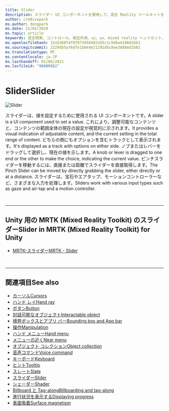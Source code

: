 ```yaml
---
title: Slider
description: スライダー UI コンポーネントを使用して、混合 Reality ツールキットを使用してトラックのノブまたはレバーを移動することによって値を設定する方法について説明します。
author: cre8ivepark
ms.author: dongpark
ms.date: 11/01/2019
ms.topic: article
keywords: 混合現実、コントロール、相互作用、ui、ux、mixed reality ヘッドセット、windows mixed reality ヘッドセット、virtual Reality ヘッドセット、HoloLens、スライダー、MRTK、Mixed Reality Toolkit
ms.openlocfilehash: 15a536074f8f873456482a55c1c9dbe418602bb1
ms.sourcegitcommit: 2329db5a76dfe1b844e21291dbc8ee3888ed1b81
ms.translationtype: MT
ms.contentlocale: ja-JP
ms.lasthandoff: 01/08/2021
ms.locfileid: "98009562"
---
```

# <a name="slider"></a><span data-ttu-id="66473-104">Slider</span><span class="sxs-lookup"><span data-stu-id="66473-104">Slider</span></span>

![Slider](images/UX_Hero_Slider.jpg)

<span data-ttu-id="66473-106">スライダーは、値を設定するために使用される UI コンポーネントです。</span><span class="sxs-lookup"><span data-stu-id="66473-106">A slider is a UI component used to set a value.</span></span> <span data-ttu-id="66473-107">これにより、調整可能なコンテンツと、コンテンツの範囲全体の現在の設定が視覚的に示されます。</span><span class="sxs-lookup"><span data-stu-id="66473-107">It provides a visual indication of adjustable content, and the current setting in the total range of content.</span></span> <span data-ttu-id="66473-108">どちらの側にもオプションを含むトラックとして表示されます。</span><span class="sxs-lookup"><span data-stu-id="66473-108">It's displayed as a track with options on either side.</span></span> <span data-ttu-id="66473-109">ノブまたはレバーをドラッグして選択し、現在の値を示します。</span><span class="sxs-lookup"><span data-stu-id="66473-109">A knob or lever is dragged to one end or the other to make the choice, indicating the current value.</span></span> <span data-ttu-id="66473-110">ピンチスライダーを移動するには、直接または距離でスライダーを直接取得します。</span><span class="sxs-lookup"><span data-stu-id="66473-110">The Pinch Slider can be moved by directly grabbing the slider, either directly or at a distance.</span></span> <span data-ttu-id="66473-111">スライダーは、宝石やエアタップ、モーションコントローラーなど、さまざまな入力を処理します。</span><span class="sxs-lookup"><span data-stu-id="66473-111">Sliders work with various input types such as gaze and air-tap and a motion controller.</span></span>

<br>

---

## <a name="slider-in-mrtk-mixed-reality-toolkit-for-unity"></a><span data-ttu-id="66473-112">Unity 用の MRTK (Mixed Reality Toolkit) のスライダー</span><span class="sxs-lookup"><span data-stu-id="66473-112">Slider in MRTK (Mixed Reality Toolkit) for Unity</span></span>

* [<span data-ttu-id="66473-113">MRTK-スライダー</span><span class="sxs-lookup"><span data-stu-id="66473-113">MRTK - Slider</span></span>](https://microsoft.github.io/MixedRealityToolkit-Unity/Documentation/README_Sliders.html)

<br>

---

## <a name="see-also"></a><span data-ttu-id="66473-114">関連項目</span><span class="sxs-lookup"><span data-stu-id="66473-114">See also</span></span>

* [<span data-ttu-id="66473-115">カーソル</span><span class="sxs-lookup"><span data-stu-id="66473-115">Cursors</span></span>](cursors.md)
* [<span data-ttu-id="66473-116">ハンド レイ</span><span class="sxs-lookup"><span data-stu-id="66473-116">Hand ray</span></span>](point-and-commit.md)
* [<span data-ttu-id="66473-117">ボタン</span><span class="sxs-lookup"><span data-stu-id="66473-117">Button</span></span>](button.md)
* [<span data-ttu-id="66473-118">対話可能なオブジェクト</span><span class="sxs-lookup"><span data-stu-id="66473-118">Interactable object</span></span>](interactable-object.md)
* [<span data-ttu-id="66473-119">境界ボックスとアプリ バー</span><span class="sxs-lookup"><span data-stu-id="66473-119">Bounding box and App bar</span></span>](app-bar-and-bounding-box.md)
* [<span data-ttu-id="66473-120">操作</span><span class="sxs-lookup"><span data-stu-id="66473-120">Manipulation</span></span>](direct-manipulation.md)
* [<span data-ttu-id="66473-121">ハンド メニュー</span><span class="sxs-lookup"><span data-stu-id="66473-121">Hand menu</span></span>](hand-menu.md)
* [<span data-ttu-id="66473-122">メニューの近く</span><span class="sxs-lookup"><span data-stu-id="66473-122">Near menu</span></span>](near-menu.md)
* [<span data-ttu-id="66473-123">オブジェクト コレクション</span><span class="sxs-lookup"><span data-stu-id="66473-123">Object collection</span></span>](object-collection.md)
* [<span data-ttu-id="66473-124">音声コマンド</span><span class="sxs-lookup"><span data-stu-id="66473-124">Voice command</span></span>](voice-input.md)
* [<span data-ttu-id="66473-125">キーボード</span><span class="sxs-lookup"><span data-stu-id="66473-125">Keyboard</span></span>](keyboard.md)
* [<span data-ttu-id="66473-126">ヒント</span><span class="sxs-lookup"><span data-stu-id="66473-126">Tooltip</span></span>](tooltip.md)
* [<span data-ttu-id="66473-127">スレート</span><span class="sxs-lookup"><span data-stu-id="66473-127">Slate</span></span>](slate.md)
* [<span data-ttu-id="66473-128">スライダー</span><span class="sxs-lookup"><span data-stu-id="66473-128">Slider</span></span>](slider.md)
* [<span data-ttu-id="66473-129">シェーダー</span><span class="sxs-lookup"><span data-stu-id="66473-129">Shader</span></span>](shader.md)
* [<span data-ttu-id="66473-130">Billboard と Tag-along</span><span class="sxs-lookup"><span data-stu-id="66473-130">Billboarding and tag-along</span></span>](billboarding-and-tag-along.md)
* [<span data-ttu-id="66473-131">進行状況を表示する</span><span class="sxs-lookup"><span data-stu-id="66473-131">Displaying progress</span></span>](progress.md)
* [<span data-ttu-id="66473-132">表面吸着</span><span class="sxs-lookup"><span data-stu-id="66473-132">Surface magnetism</span></span>](surface-magnetism.md)
